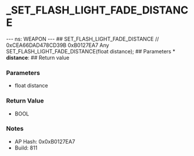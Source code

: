 # _SET_FLASH_LIGHT_FADE_DISTANCE

--- ns: WEAPON --- ## SET_FLASH_LIGHT_FADE_DISTANCE  // 0xCEA66DAD478CD39B 0xB0127EA7 Any SET_FLASH_LIGHT_FADE_DISTANCE(float distance);   ## Parameters * **distance**:  ## Return value

### Parameters
* float distance

### Return Value
* BOOL

### Notes
* AP Hash: 0x0xB0127EA7
* Build: 811

